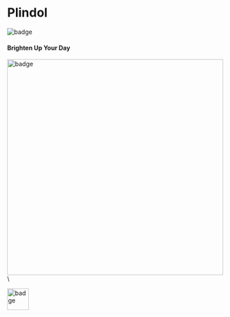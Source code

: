 # Plindol

<img  src="https://img.shields.io/badge/License-MIT-blue.svg"  alt="badge">

#### Brighten Up Your Day

<img  src="https://chrysntm.com/wp-content/uploads/2018/12/4-700x1244.jpg"  alt="badge"  height='500px'>\

<a  href="https://play.google.com/store/apps/details?id=com.usfslk.plindol"  target='_blank' >

<img  src="https://cdn-images-1.medium.com/max/1600/1*EiZrcN_DIapbZaxutxbZRA.png"  alt="badge"  height='50px'>

</a>